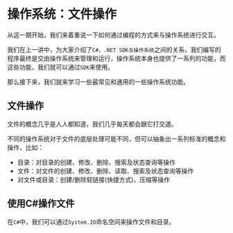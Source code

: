 # 操作系统：文件操作

从这一期开始，我们来着重说一下如何通过编程的方式来与操作系统进行交互。

我们在上一讲中，为大家介绍了`C#，.NET SDK与操作系统`之间的关系，我们编写的程序最终是交由操作系统来管理和运行，操作系统本身也提供了一系列的功能，而这些功能，我们就可以通过`SDK`来使用。

那么接下来，我们就来学习一些最常见和通用的一些操作系统功能。

## 文件操作

文件的概念几乎是人人都知道，我们几乎每天都会跟它打交道。

不同的操作系统对于文件的底层处理可能不同，但可以抽象出一系列标准的概念和操作，比如：

- 目录：对目录的创建、修改、删除、搜索及状态查询等操作
- 文件：对文件的创建、修改、删除、读取、搜索及状态查询等操作
- 对文件或目录：创建/删除软链接(快捷方式)，压缩等操作

## 使用C#操作文件

在`C#`中，我们可以通过`System.IO`命名空间来操作文件和目录。
